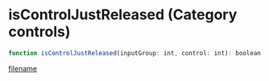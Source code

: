 # isControlJustReleased (Category controls)

```js
function isControlJustReleased(inputGroup: int, control: int): boolean
```

[filename](isControlJustReleased_m.md ':include')